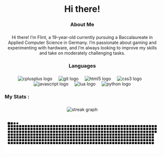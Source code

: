 <h1 align="center">Hi there!</h1>

###

<div align="center">
</div>

###

<h3 align="center">About Me</h3>

###

<p align="center">Hi there! I’m Flint, a 19-year-old currently pursuing a Baccalaureate in Applied Computer Science in Germany. I’m passionate about gaming and experimenting with hardware, and I’m always looking to improve my skills and take on moderately challenging tasks.</p>

###

<h3 align="center">Languages</h3>

###

<div align="center">
  <img src="https://cdn.jsdelivr.net/gh/devicons/devicon/icons/cplusplus/cplusplus-original.svg" height="40" alt="cplusplus logo"  />
  <img width="12" />
  <img src="https://cdn.jsdelivr.net/gh/devicons/devicon/icons/git/git-original.svg" height="40" alt="git logo"  />
  <img width="12" />
  <img src="https://cdn.jsdelivr.net/gh/devicons/devicon/icons/html5/html5-original.svg" height="40" alt="html5 logo"  />
  <img width="12" />
  <img src="https://cdn.jsdelivr.net/gh/devicons/devicon/icons/css3/css3-original.svg" height="40" alt="css3 logo"  />
  <img width="12" />
  <img src="https://cdn.jsdelivr.net/gh/devicons/devicon/icons/javascript/javascript-original.svg" height="40" alt="javascript logo"  />
  <img width="12" />
  <img src="https://cdn.jsdelivr.net/gh/devicons/devicon/icons/lua/lua-original.svg" height="40" alt="lua logo"  />
  <img width="12" />
  <img src="https://cdn.jsdelivr.net/gh/devicons/devicon/icons/python/python-original.svg" height="40" alt="python logo"  />
</div>

###

<h3 align="left">My Stats :</h3>

###

<div align="center">
  <img src="https://streak-stats.demolab.com?user=FlintMcgy&locale=en&mode=weekly&theme=dark&hide_border=true&border_radius=10&date_format=j%20M%5B%20Y%5D&order=3" height="200" alt="streak graph"  />
</div>

###

![snake gif](https://github.com/FlintMcgy/FlintMcgy/blob/manual-run-output/only-svg/github-contribution-grid-snake-dark.svg)

###
